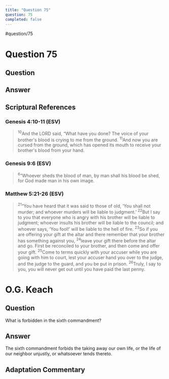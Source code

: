 ```yaml
---
title: "Question 75"
question: 75
completed: false
---
```

#question/75
# Question 75

## Question


## Answer


## Scriptural References
### Genesis 4:10-11 (ESV)
> <sup>10</sup>And the LORD said, “What have you done? The voice of your brother's blood is crying to me from the ground.
> <sup>11</sup>And now you are cursed from the ground, which has opened its mouth to receive your brother's blood from your hand.

### Genesis 9:6 (ESV)
> <sup>6</sup>“Whoever sheds the blood of man, by man shall his blood be shed, for God made man in his own image.

### Matthew 5:21-26 (ESV)
> <sup>21</sup>“You have heard that it was said to those of old, ‘You shall not murder; and whoever murders will be liable to judgment.’
> <sup>22</sup>But I say to you that everyone who is angry with his brother will be liable to judgment; whoever insults his brother will be liable to the council; and whoever says, ‘You fool!’ will be liable to the hell of fire.
> <sup>23</sup>So if you are offering your gift at the altar and there remember that your brother has something against you,
> <sup>24</sup>leave your gift there before the altar and go. First be reconciled to your brother, and then come and offer your gift.
> <sup>25</sup>Come to terms quickly with your accuser while you are going with him to court, lest your accuser hand you over to the judge, and the judge to the guard, and you be put in prison.
> <sup>26</sup>Truly, I say to you, you will never get out until you have paid the last penny.

# O.G. Keach
## Question
What is forbidden in the sixth commandment?

## Answer
The sixth commandment forbids the taking away our own life, or the life of our neighbor unjustly, or whatsoever tends thereto.

## Adaptation Commentary
